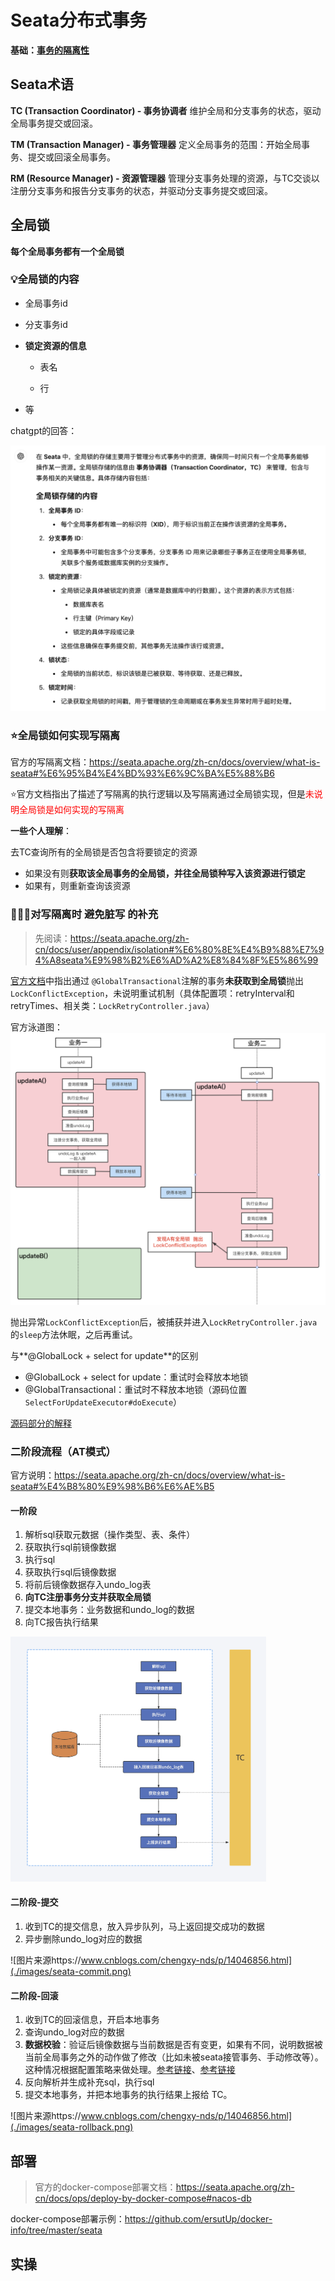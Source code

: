 # Seata分布式事务



**基础：[事务的隔离性](./../spring/transaction.md#Isolation)**



## Seata术语

**TC (Transaction Coordinator) - 事务协调者**
维护全局和分支事务的状态，驱动全局事务提交或回滚。

**TM (Transaction Manager) - 事务管理器**
定义全局事务的范围：开始全局事务、提交或回滚全局事务。

**RM (Resource Manager) - 资源管理器**
管理分支事务处理的资源，与TC交谈以注册分支事务和报告分支事务的状态，并驱动分支事务提交或回滚。

## 全局锁

**每个全局事务都有一个全局锁**

### 💡全局锁的内容

- 全局事务id
- 分支事务id
- **锁定资源的信息**

  - 表名

  - 行
- 等

chatgpt的回答：

<img src="./images/seata-lock.png" style="zoom: 50%;" />

### ⭐️全局锁如何实现写隔离

官方的写隔离文档：https://seata.apache.org/zh-cn/docs/overview/what-is-seata#%E6%95%B4%E4%BD%93%E6%9C%BA%E5%88%B6

⭐️官方文档指出了描述了写隔离的执行逻辑以及写隔离通过全局锁实现，但是<span style="color:red">未说明全局锁是如何实现的写隔离</span>

**一些个人理解**：

去TC查询所有的全局锁是否包含将要锁定的资源

- 如果没有则**获取该全局事务的全局锁，并往全局锁种写入该资源进行锁定**
- 如果有，则重新查询该资源

### 🙅🏻‍♀️对写隔离时 避免脏写 的补充

> 先阅读：https://seata.apache.org/zh-cn/docs/user/appendix/isolation#%E6%80%8E%E4%B9%88%E7%94%A8seata%E9%98%B2%E6%AD%A2%E8%84%8F%E5%86%99

[官方文档](https://seata.apache.org/zh-cn/docs/user/appendix/isolation#%E6%80%8E%E4%B9%88%E7%94%A8seata%E9%98%B2%E6%AD%A2%E8%84%8F%E5%86%99)中指出通过 `@GlobalTransactional`注解的事务**未获取到全局锁**抛出`LockConflictException`，未说明重试机制（具体配置项：retryInterval和retryTimes、相关类：`LockRetryController.java`）

官方泳道图：<img src="./images/prevent-dirty-write-by-GlobalTransaction-7a7b3233283a355ca3a609e67841e43c.png" style="zoom:50%;" />



抛出异常`LockConflictException`后，被捕获并进入`LockRetryController.java`的`sleep`方法休眠，之后再重试。



与**@GlobalLock + select for update**的区别

- @GlobalLock + select for update：重试时会释放本地锁
- @GlobalTransactional：重试时不释放本地锁（源码位置`SelectForUpdateExecutor#doExecute`）

[源码部分的解释](./md)



### <div id="AT-2"></div>二阶段流程（AT模式）

官方说明：https://seata.apache.org/zh-cn/docs/overview/what-is-seata#%E4%B8%80%E9%98%B6%E6%AE%B5

#### 一阶段

1. 解析sql获取元数据（操作类型、表、条件）
2. 获取执行sql前镜像数据
3. 执行sql
4. 获取执行sql后镜像数据
5. 将前后镜像数据存入undo_log表
6. **向TC注册事务分支并获取全局锁**
7. 提交本地事务：业务数据和undo_log的数据
8. 向TC报告执行结果

<img src="./images/seata-AT-1.png" style="zoom:40%;" />

#### 二阶段-提交

1. 收到TC的提交信息，放入异步队列，马上返回提交成功的数据
2. 异步删除undo_log对应的数据

![图片来源https://www.cnblogs.com/chengxy-nds/p/14046856.html](./images/seata-commit.png)

#### 二阶段-回滚

1. 收到TC的回滚信息，开启本地事务
2. 查询undo_log对应的数据
3. **数据校验**：验证后镜像数据与当前数据是否有变更，如果有不同，说明数据被当前全局事务之外的动作做了修改（比如未被seata接管事务、手动修改等）。这种情况根据配置策略来做处理。[参考链接](https://github.com/apache/incubator-seata/issues/3616)、[参考链接](https://blog.csdn.net/m0_47066332/article/details/122073027)
4. 反向解析并生成补充sql，执行sql
5. 提交本地事务，并把本地事务的执行结果上报给 TC。

![图片来源https://www.cnblogs.com/chengxy-nds/p/14046856.html](./images/seata-rollback.png)

## 部署

> 官方的docker-compose部署文档：https://seata.apache.org/zh-cn/docs/ops/deploy-by-docker-compose#nacos-db

docker-compose部署示例：https://github.com/ersutUp/docker-info/tree/master/seata

## 实操


